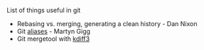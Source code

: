 List of things useful in git

  - Rebasing vs. merging, generating a clean history - Dan Nixon
  - Git [aliases](https://github.com/martyngigg/configs/blob/master/dotfiles/.gitconfig#L43) - Martyn Gigg
  - Git mergetool with [kdiff3](http://kdiff3.sourceforge.net/doc/screenshots.html#dirmergebigscreenshot)
